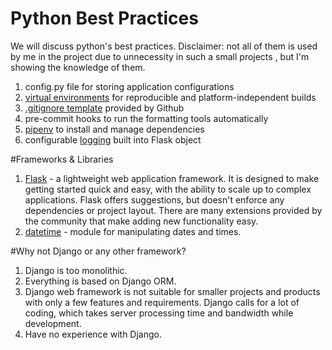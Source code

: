 # Python Best Practices

We will discuss python's best practices. Disclaimer: not all of them is used by me in the project due to unnecessity in such a small projects , but I'm showing the knowledge of them.
1. config.py file for storing application configurations
2. [virtual environments](https://docs.python.org/3/library/venv.html) for reproducible and platform-independent builds
3. [.gitignore template](https://github.com/github/gitignore/blob/master/Python.gitignore) provided by Github
4. pre-commit hooks to run the formatting tools automatically
5. [pipenv](https://pipenv.pypa.io/en/latest/) to install and manage dependencies
6. configurable [logging](https://flask.palletsprojects.com/en/2.0.x/logging/) built into Flask object

#Frameworks & Libraries
1. [Flask](https://flask.palletsprojects.com/en/2.1.x/) - a lightweight web application framework. It is designed to make getting started quick and easy, with the ability to scale up to complex applications. Flask offers suggestions, but doesn't enforce any dependencies or project layout. There are many extensions provided by the community that make adding new functionality easy.
2. [datetime](https://docs.python.org/3/library/datetime.html) - module for manipulating dates and times.

#Why not Django or any other framework?
1. Django is too monolithic.
2. Everything is based on Django ORM.
3. Django web framework is not suitable for smaller projects and products with only a few features and requirements. Django calls for a lot of coding, which takes server processing time and bandwidth while development. 
4. Have no experience with Django.
